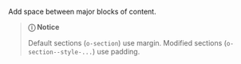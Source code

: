 Add space between major blocks of content.

> **ⓘ Notice**
>
> Default sections (`o-section`) use margin. Modified sections (`o-section--style-...`) use padding.
